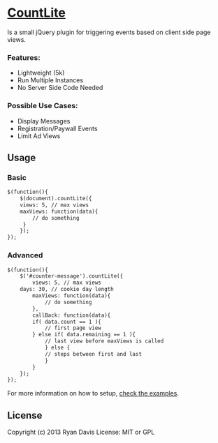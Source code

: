 [CountLite](http://mediaflydesign.com/plugins/countLite/)
======================================================

Is a small jQuery plugin for triggering events based on client side page views.

### Features:
* Lightweight (5k)
* Run Multiple Instances
* No Server Side Code Needed

### Possible Use Cases:
* Display Messages
* Registration/Paywall Events
* Limit Ad Views


Usage
-----

### Basic

```html
$(function(){
    $(document).countLite({
	views: 5, // max views
	maxViews: function(data){
		// do something
   	 }
    });
});
```

### Advanced

```html
$(function(){
    $('#counter-message').countLite({
    	views: 5, // max views
	days: 30, // cookie day length
    	maxViews: function(data){
    		// do something
    	},
    	callBack: function(data){
		if( data.count == 1 ){
			// first page view
		} else if( data.remaining == 1 ){
			// last view before maxViews is called
    		} else {
			// steps between first and last
    		}
    	}
    });
});
```

For more information on how to setup, [check the examples](http://mediaflydesign.com/plugins/countLite/).

## License
Copyright (c) 2013 Ryan Davis
License: MIT or GPL
